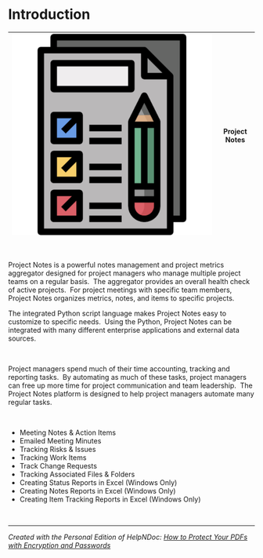 # Introduction

| ![Image](<lib/logo1024.png>) | **Project Notes** |
| --- | :---: |


&nbsp;

Project Notes is a powerful notes management and project metrics aggregator designed for project managers who manage multiple project teams on a regular basis.&nbsp; The aggregator provides an overall health check of active projects.&nbsp; For project meetings with specific team members, Project Notes organizes metrics, notes, and items to specific projects.

The integrated Python script language makes Project Notes easy to customize to specific needs.&nbsp; Using the Python, Project Notes can be integrated with many different enterprise applications and external data sources.

&nbsp;

Project managers spend much of their time accounting, tracking and reporting tasks.&nbsp; By automating as much of these tasks, project managers can free up more time for project communication and team leadership.&nbsp; The Project Notes platform is designed to help project managers automate many regular tasks.

&nbsp;

* Meeting Notes \& Action Items
* Emailed Meeting Minutes
* Tracking Risks \& Issues
* Tracking Work Items
* Track Change Requests
* Tracking Associated Files \& Folders
* Creating Status Reports in Excel (Windows Only)
* Creating Notes Reports in Excel (Windows Only)
* Creating Item Tracking Reports in Excel (Windows Only)

&nbsp;


***
_Created with the Personal Edition of HelpNDoc: [How to Protect Your PDFs with Encryption and Passwords](<https://www.helpndoc.com/step-by-step-guides/how-to-generate-an-encrypted-password-protected-pdf-document/>)_
